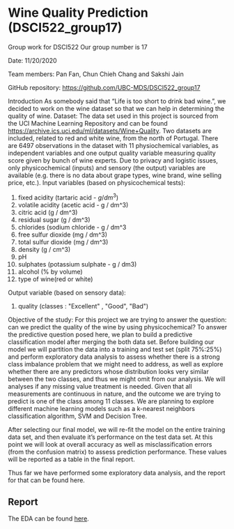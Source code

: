 # Wine Quality Prediction (DSCI522_group17)
Group work for DSCI522 Our group  number is 17

Date: 11/20/2020

Team members: Pan Fan, Chun Chieh Chang and Sakshi Jain

GitHub repository: https://github.com/UBC-MDS/DSCI522_group17

Introduction
As somebody said that “Life is too short to drink bad wine.”, we decided to work on the wine dataset so that we can help in determining the quality of wine. 
Dataset: The data set used in this project is sourced from the UCI Machine Learning Repository and can be found https://archive.ics.uci.edu/ml/datasets/Wine+Quality. Two datasets are included, related to red and white wine, from the north of Portugal. There are 6497 observations in the dataset with 11 physiochemical variables, as independent variables and one output quality variable measuring quality score given by bunch of wine experts. Due to privacy and logistic issues, only physicochemical (inputs) and sensory (the output) variables are available (e.g. there is no data about grape types, wine brand, wine selling price, etc.).
Input variables (based on physicochemical tests):
1.	fixed acidity (tartaric acid - $g / dm^{3}$)
2.	volatile acidity (acetic acid - g / dm^3)
3.	citric acid (g / dm^3)
4.	residual sugar (g / dm^3)
5.	chlorides (sodium chloride - g / dm^3
6.	free sulfur dioxide (mg / dm^3)
7.	total sulfur dioxide (mg / dm^3)
8.	density (g / cm^3)
9.	pH
10.	sulphates (potassium sulphate - g / dm3)
11.	alcohol (% by volume)
12.	type of wine(red or white)

Output variable (based on sensory data):
1.	quality (classes : "Excellent" , "Good", "Bad")

Objective of the study:
For this project we are trying to answer the question: can we predict the quality of the wine by using physicochemical? To answer the predictive question posed here, we plan to build a predictive classification model after merging the both data set. Before building our model we will partition the data into a training and test set (split 75%:25%) and perform exploratory data analysis to assess whether there is a strong class imbalance problem that we might need to address, as well as explore whether there are any predictors whose distribution looks very similar between the two classes, and thus we might omit from our analysis. We will analyses if any missing value treatment is needed.
Given that all measurements are continuous in nature, and the outcome we are trying to predict is one of the class among 11 classes. We are planning to explore different machine learning models such as a k-nearest neighbors classification algorithm, SVM and Decision Tree. 

After selecting our final model, we will re-fit the model on the entire training data set, and then evaluate it’s performance on the test data set. At this point we will look at overall accuracy as well as misclassification errors (from the confusion matrix) to assess prediction performance. These values will be reported as a table in the final report.

Thus far we have performed some exploratory data analysis, and the report for that can be found here.

## Report

The EDA can be found
[here](https://github.com/UBC-MDS/DSCI522_group17/blob/main/wine.ipynb).
